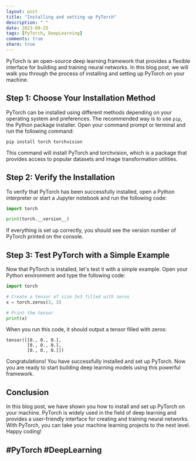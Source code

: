 ```yaml
---
layout: post
title: "Installing and setting up PyTorch"
description: " "
date: 2023-09-25
tags: [PyTorch, DeepLearning]
comments: true
share: true
---
```


PyTorch is an open-source deep learning framework that provides a flexible interface for building and training neural networks. In this blog post, we will walk you through the process of installing and setting up PyTorch on your machine.

## Step 1: Choose Your Installation Method

PyTorch can be installed using different methods depending on your operating system and preferences. The recommended way is to use `pip`, the Python package installer. Open your command prompt or terminal and run the following command:

```
pip install torch torchvision
```

This command will install PyTorch and torchvision, which is a package that provides access to popular datasets and image transformation utilities.

## Step 2: Verify the Installation

To verify that PyTorch has been successfully installed, open a Python interpreter or start a Jupyter notebook and run the following code:

```python
import torch

print(torch.__version__)
```

If everything is set up correctly, you should see the version number of PyTorch printed on the console.

## Step 3: Test PyTorch with a Simple Example

Now that PyTorch is installed, let's test it with a simple example. Open your Python environment and type the following code:

```python
import torch

# Create a tensor of size 3x3 filled with zeros
x = torch.zeros(3, 3)

# Print the tensor
print(x)
```

When you run this code, it should output a tensor filled with zeros:

```
tensor([[0., 0., 0.],
        [0., 0., 0.],
        [0., 0., 0.]])
```

Congratulations! You have successfully installed and set up PyTorch. Now you are ready to start building deep learning models using this powerful framework.

## Conclusion

In this blog post, we have shown you how to install and set up PyTorch on your machine. PyTorch is widely used in the field of deep learning and provides a user-friendly interface for creating and training neural networks. With PyTorch, you can take your machine learning projects to the next level. Happy coding!

## #PyTorch #DeepLearning